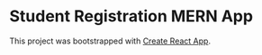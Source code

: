 # Student Registration MERN App

This project was bootstrapped with [Create React App](https://github.com/facebook/create-react-app).


